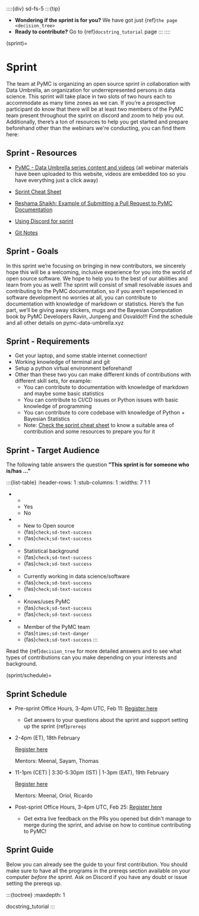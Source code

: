 ::::{div} sd-fs-5
:::{tip}
* **Wondering if the sprint is for you?** We have got just {ref}`the page <decision_tree>`
* **Ready to contribute?** Go to {ref}`docstring_tutorial` page
:::
::::

(sprint)=
# Sprint

The team at PyMC is organizing an open source sprint in collaboration with Data Umbrella, an organization for underrepresented persons in data science. This sprint will take place in two slots of two hours each to accommodate as many time zones as we can. If you’re a prospective participant do know that there will be at least two members of the PyMC team present throughout the sprint on discord and zoom to help you out. Additionally, there’s a ton of resources to help you get started and prepare beforehand other than the webinars we're conducting, you can find them here:

## Sprint - Resources

- [PyMC - Data Umbrella series content and videos](https://pymc-data-umbrella.xyz/en/latest/webinars/index.html) (all webinar materials have been uploaded to this website, videos are embedded too so you have everything just a click away)

- [Sprint Cheat Sheet](https://pymc-data-umbrella.xyz/en/latest/about/decision_tree.html#your-sprint-cheat-sheet)

- [Reshama Shaikh: Example of Submitting a Pull Request to PyMC Documentation](https://www.youtube.com/watch?v=NbmdFJsnuuo)

- [Using Discord for sprint](https://youtu.be/w2A8SknM-68)

- [Git Notes](https://www.dataschool.io/how-to-contribute-on-github/)

## Sprint - Goals

In this sprint we’re focusing on bringing in new contributors, we sincerely hope this will be a welcoming, inclusive experience for you into the world of open source software. We hope to help you to the best of our abilities and learn from you as well!
The sprint will consist of small resolvable issues and contributing to the PyMC documentation, so if you aren’t experienced in software development no worries at all, you can contribute to documentation with knowledge of markdown or statistics.
Here’s the fun part, we’ll be giving away stickers, mugs and the Bayesian Computation book by PyMC Developers Ravin, Junpeng and Osvaldo!!! Find the schedule and all other details on pymc-data-umbrella.xyz

## Sprint - Requirements

- Get your laptop, and some stable internet connection!
- Working knowledge of terminal and git
- Setup a python virtual environment beforehand!
- Other than these two you can make different kinds of contributions with different skill sets, for example:
  - You can contribute to documentation with knowledge of markdown and maybe some basic statistics
  - You can contribute to CI/CD issues or Python issues with basic knowledge of programming
  - You can contribute to core codebase with knowledge of Python + Bayesian Statistics
  - Note: [Check the sprint cheat sheet](https://pymc-data-umbrella.xyz/en/latest/about/decision_tree.html#your-sprint-cheat-sheet) to know a suitable area of contribution and some resources to prepare you for it

## Sprint - Target Audience
The following table answers the question **"This sprint is for someone who is/has ..."**

:::{list-table}
:header-rows: 1
:stub-columns: 1
:widths: 7 1 1

* -
  - Yes
  - No
* - New to Open source
  - {fas}`check;sd-text-success`
  - {fas}`check;sd-text-success`
* - Statistical background
  - {fas}`check;sd-text-success`
  - {fas}`check;sd-text-success`
* - Currently working in data science/software
  - {fas}`check;sd-text-success`
  - {fas}`check;sd-text-success`
* - Knows/uses PyMC
  - {fas}`check;sd-text-success`
  - {fas}`check;sd-text-success`
* - Member of the PyMC team
  - {fas}`times;sd-text-danger`
  - {fas}`check;sd-text-success`
:::

Read the {ref}`decision_tree` for more detailed answers and to see
what types of contributions can you make depending on your interests and
background.

(sprint/schedule)=
## Sprint Schedule

- Pre-sprint Office Hours, 3-4pm UTC, Feb 11:
  [Register here](https://www.meetup.com/data-umbrella/events/283765923/)
  * Get answers to your questions about the sprint and support setting up
    the sprint {ref}`prereqs`

- 2-4pm (ET), 18th February

  [Register here](https://www.meetup.com/data-umbrella/events/283178769/)

  Mentors: Meenal, Sayam, Thomas

- 11-1pm (CET) | 3:30-5:30pm (IST) | 1-3pm (EAT), 19th February

  [Register here](https://www.meetup.com/data-umbrella-africa2/events/283260732)

  Mentors: Meenal, Oriol, Ricardo

- Post-sprint Office Hours, 3-4pm UTC, Feb 25:
  [Register here](https://www.meetup.com/data-umbrella/events/283766699/)
  * Get extra live feedback on the PRs you opened but didn't manage to merge during the
    sprint, and advise on how to continue contributing to PyMC!

## Sprint Guide

Below you can already see the guide to your first contribution.
You should make sure to have all the programs in the prereqs section available on your computer
_before the sprint_. Ask on Discord if you have any doubt or issue setting the prereqs up.

:::{toctree}
:maxdepth: 1

docstring_tutorial
:::
